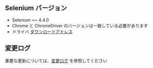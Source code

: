 ## Selenium バージョン

- Selenium == 4.4.0
- Chrome と ChromeDriver のバージョンは一致している必要があります
- ドライバ [ダウンロードアドレス](https://chromedriver.chromium.org/downloads)

## 変更ログ

重要な更新については、[変更ログ](./ChangeLog) を参照してください
